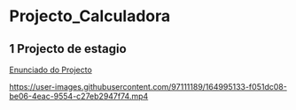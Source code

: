 # Projecto_Calculadora

## 1 Projecto de estagio
[Enunciado do Projecto](https://furry-firefly-24d.notion.site/Projeto-Calculadora-189f21e6f78d4ba1a7e50978713e48a9
)

https://user-images.githubusercontent.com/97111189/164995133-f051dc08-be06-4eac-9554-c27eb2947f74.mp4
